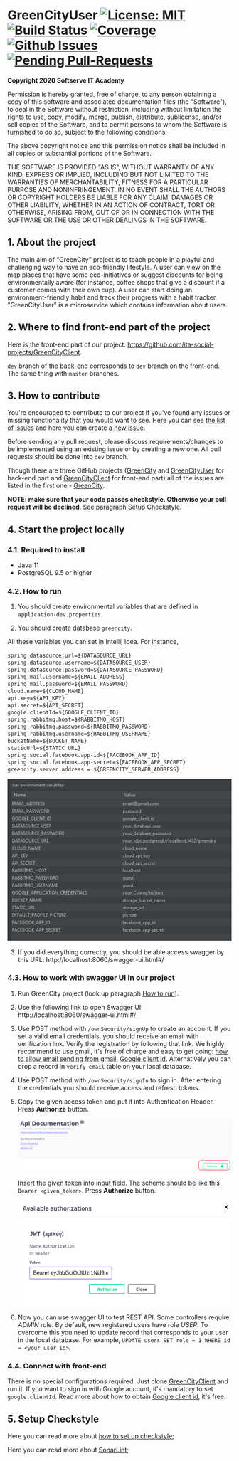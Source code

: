 # GreenCityUser    [![License: MIT](https://img.shields.io/badge/License-MIT-yellow.svg)](https://github.com/ita-social-projects/GreenCityUser/blob/dev/LICENSE)  [![Build Status](https://travis-ci.com/ita-social-projects/GreenCity.svg?branch=master)](https://travis-ci.com/ita-social-projects/GreenCity) [![Coverage](https://sonarcloud.io/api/project_badges/measure?project=ita-social-projects-green-city-user&metric=coverage)](https://sonarcloud.io/dashboard?id=ita-social-projects-green-city-user) [![Github Issues](https://img.shields.io/github/issues/ita-social-projects/GreenCity?style=flat-square)](https://github.com/ita-social-projects/GreenCity/issues) [![Pending Pull-Requests](https://img.shields.io/github/issues-pr/ita-social-projects/GreenCityUser?style=flat-square)](https://github.com/ita-social-projects/GreenCityUser/pulls)



**Copyright 2020 Softserve IT Academy**

Permission is hereby granted, free of charge, to any person obtaining a copy of this software and associated documentation files (the "Software"), to deal in the Software without restriction, including without limitation the rights to use, copy, modify, merge, publish, distribute, sublicense, and/or sell copies of the Software, and to permit persons to whom the Software is furnished to do so, subject to the following conditions:

The above copyright notice and this permission notice shall be included in all copies or substantial portions of the Software.

THE SOFTWARE IS PROVIDED "AS IS", WITHOUT WARRANTY OF ANY KIND, EXPRESS OR IMPLIED, INCLUDING BUT NOT LIMITED TO THE WARRANTIES OF MERCHANTABILITY, FITNESS FOR A PARTICULAR PURPOSE AND NONINFRINGEMENT. IN NO EVENT SHALL THE AUTHORS OR COPYRIGHT HOLDERS BE LIABLE FOR ANY CLAIM, DAMAGES OR OTHER LIABILITY, WHETHER IN AN ACTION OF CONTRACT, TORT OR OTHERWISE, ARISING FROM, OUT OF OR IN CONNECTION WITH THE SOFTWARE OR THE USE OR OTHER DEALINGS IN THE SOFTWARE.



## 1. About the project

The main aim of “GreenCity” project is to teach people in a playful and challenging way to have an eco-friendly lifestyle. A user can view on the map places that have some eco-initiatives or suggest discounts for being environmentally aware (for instance, coffee shops that give a discount if a customer comes with their own cup). А user can start doing an environment-friendly habit and track their progress with a habit tracker. "GreenCityUser" is a microservice which contains information about users.

## 2. Where to find front-end part of the project

Here is the front-end part of our project: https://github.com/ita-social-projects/GreenCityClient.

`dev` branch of the back-end corresponds to `dev` branch on the front-end. The same thing with `master` branches.

## 3. How to contribute

You're encouraged to contribute to our project if you've found any issues or missing functionality that you would want to see. Here you can see [the list of issues](https://github.com/ita-social-projects/GreenCity/issues) and here you can create [a new issue](https://github.com/ita-social-projects/GreenCity/issues/new).

Before sending any pull request, please discuss requirements/changes to be implemented using an existing issue or by creating a new one. All pull requests should be done into `dev` branch.

Though there are three GitHub projects ([GreenCity](https://github.com/ita-social-projects/GreenCity) and [GreenCityUser](https://github.com/ita-social-projects/GreenCityUser) for back-end part and [GreenCityClient](https://github.com/ita-social-projects/GreenCityClient) for front-end part) all of the issues are listed in the first one - [GreenCity](https://github.com/ita-social-projects/GreenCity).

**NOTE: make sure that your code passes checkstyle. Otherwise your pull request will be declined**. See paragraph [Setup Checkstyle](#5-setup-checkstyle).

## 4. Start the project locally

### 4.1. Required to install

* Java 11
* PostgreSQL 9.5 or higher

### 4.2. How to run

1. You should create environmental variables that are defined in `application-dev.properties`.

2. You should create database `greencity`.


All these variables you can set in Intellij Idea. For instance,

```properties
spring.datasource.url=${DATASOURCE_URL}
spring.datasource.username=${DATASOURCE_USER}
spring.datasource.password=${DATASOURCE_PASSWORD}
spring.mail.username=${EMAIL_ADDRESS}
spring.mail.password=${EMAIL_PASSWORD}
cloud.name=${CLOUD_NAME}
api.key=${API_KEY}
api.secret=${API_SECRET}
google.clientId=${GOOGLE_CLIENT_ID}
spring.rabbitmq.host=${RABBITMQ_HOST}
spring.rabbitmq.password=${RABBITMQ_PASSWORD}
spring.rabbitmq.username=${RABBITMQ_USERNAME}
bucketName=${BUCKET_NAME}
staticUrl=${STATIC_URL}
spring.social.facebook.app-id=${FACEBOOK_APP_ID}
spring.social.facebook.app-secret=${FACEBOOK_APP_SECRET}
greencity.server.address = ${GREENCITY_SERVER_ADDRESS}
```

![env-vars](./docs-photos/env-example.png)

3. If you did everything correctly, you should be able access swagger by this URL: http://localhost:8060/swagger-ui.html#/

### 4.3. How to work with swagger UI in our project

1. Run GreenCity project (look up paragraph [How to run](#42-how-to-run)).

2. Use the following link to open Swagger UI: http://localhost:8060/swagger-ui.html#/

3. Use POST method with `/ownSecurity/signUp` to create an account. If you set a valid email credentials, you should receive an email with verification link. Verify the registration by following that link. We highly recommend to use gmail, it's free of charge and easy to get going: [how to allow email sending from gmail](https://support.google.com/accounts/answer/6010255?authuser=2&p=less-secure-apps&hl=en&authuser=2&visit_id=637098532320915318-4087823934&rd=1),  [Google client id](https://developers.google.com/adwords/api/docs/guides/authentication). Alternatively you can drop a record in `verify_email` table on your local database.

4. Use POST method with `/ownSecurity/signIn` to sign in. After entering the credentials you should receive access and refresh tokens. 

5. Copy the given access token and put it into Authentication Header. Press **Authorize** button.

   ![Authentication-button-swagger](./docs-photos/authentication-swagger.png)

   Insert the given token into input field. The scheme should be like this `Bearer <given_token>`. Press **Authorize** button.

   ![Bearer-examle](./docs-photos/auth-bearer.png)

6. Now you can use swagger UI to test REST API. Some controllers require *ADMIN* role. By default, new registered users have role *USER*. To overcome this you need to update record that corresponds to your user in the local database. For example, `UPDATE users SET role = 1 WHERE id = <your_user_id>`.

### 4.4. Connect with front-end

There is no special configurations required. Just clone [GreenCityClient](https://github.com/ita-social-projects/GreenCityClient) and run it. If you want to sign in with Google account, it's mandatory to set `google.clientId`. Read more about how to obtain [Google client id](https://developers.google.com/adwords/api/docs/guides/authentication), it's free.

## 5. Setup Checkstyle

Here you can read more about [how to set up checkstyle](https://github.com/ita-social-projects/GreenCity/wiki/Setup-CheckStyle-to-your-IDE);

Here you can read more about [SonarLint](https://plugins.jetbrains.com/plugin/7973-sonarlint);
